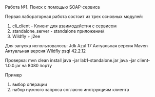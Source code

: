 Работа №1. Поиск с помощью SOAP-сервиса

Первая лабораторная работа состоит из трех основных модулей:
1) cli_client - Клиент для взаимодейстия с сервисом
2) standalone_server - standalone приложение\
3) Wildfly + j2ee

Для запуска использовалось: 
Jdk Azul 17
Актуальная версия Maven
Актуальная версия Wildfly
psql 42.2.12


Проверка: 
mvn clean install 
java -jar lab1-standalone.jar
java -jar client-1.0.0.jar на 8080 порту 

Пример 
1) выбор операции
2) набор нужного запроса согласно инструкциям клиента 

